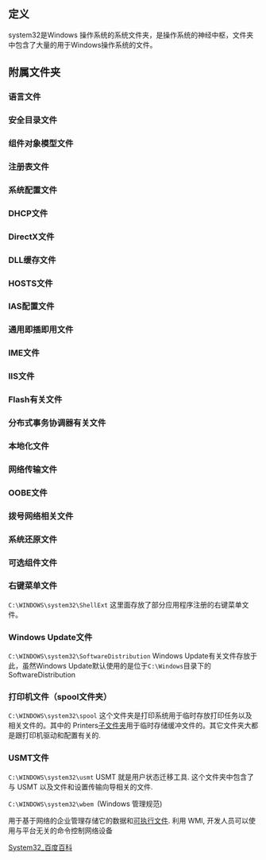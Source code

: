 ## 定义
system32是Windows 操作系统的系统文件夹，是操作系统的神经中枢，文件夹中包含了大量的用于Windows操作系统的文件。
## 附属文件夹
### 语言文件
### 安全目录文件
### 组件对象模型文件
### 注册表文件
### 系统配置文件
### DHCP文件
### DirectX文件
### DLL缓存文件
### HOSTS文件
### IAS配置文件
### 通用即插即用文件
### IME文件
### IIS文件
### Flash有关文件
### 分布式事务协调器有关文件
### 本地化文件
### 网络传输文件
### OOBE文件
### 拨号网络相关文件
### 系统还原文件
### 可选组件文件
### 右键菜单文件
`C:\WINDOWS\system32\ShellExt`
这里面存放了部分应用程序注册的右键菜单文件。
### Windows Update文件
`C:\WINDOWS\system32\SoftwareDistribution`
Windows Update有关文件存放于此，虽然Windows Update默认使用的是位于`C:\Windows`目录下的SoftwareDistribution
### 打印机文件（spool文件夹）
`C:\WINDOWS\system32\spool`
这个文件夹是打印系统用于临时存放打印任务以及相关文件的。其中的 Printers[子文件夹](https://baike.baidu.com/item/%E5%AD%90%E6%96%87%E4%BB%B6%E5%A4%B9?fromModule=lemma_inlink)用于临时存储缓冲文件的。其它文件夹大都是跟打印机驱动和配置有关的.
### USMT文件
`C:\WINDOWS\system32\usmt`
USMT 就是用户状态迁移工具. 这个文件夹中包含了与 USMT 以及文件和设置传输向导相关的文件.

`C:\WINDOWS\system32\wbem `(Windows 管理规范)

用于基于网络的企业管理存储它的数据和[可执行文件](https://baike.baidu.com/item/%E5%8F%AF%E6%89%A7%E8%A1%8C%E6%96%87%E4%BB%B6?fromModule=lemma_inlink). 利用 WMI, 开发人员可以使用与平台无关的命令控制网络设备

[System32_百度百科](https://baike.baidu.com/item/System32/7268040?fr=aladdin#3_23)